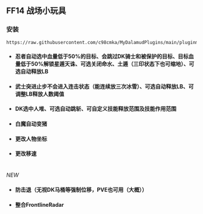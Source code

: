 <h2>FF14 战场小玩具</h2>

<h3>安装</h3>

```
https://raw.githubusercontent.com/c98cmka/MyDalamudPlugins/main/pluginmaster.json
```

- <h4>忍者自动选中血量低于50%的目标、会跳过DK骑士和被保护的目标、目标血量低于50%解锁星遁天诛、可选关闭命水、土遁（三印状态下也可缩地）、可选自动释放LB</h4>

- <h4>武士突进止步不会进入连击状态（能连续放三次冰雪）、可选自动释放LB、可调整LB释放人数阈值</h4>

- <h4>DK选中人堆、可选自动跳斩、可自定义技能释放范围及技能作用范围</h4>

- <h4>白魔自动变猪</h4>

- <h4>更改人物坐标</h4>

- <h4>更改移速</h4>
#
*NEW*
- <h4>防击退（无视DK马桶等强制位移，PVE也可用（大概））</h4>

- <h4>整合FrontlineRadar<h4>
